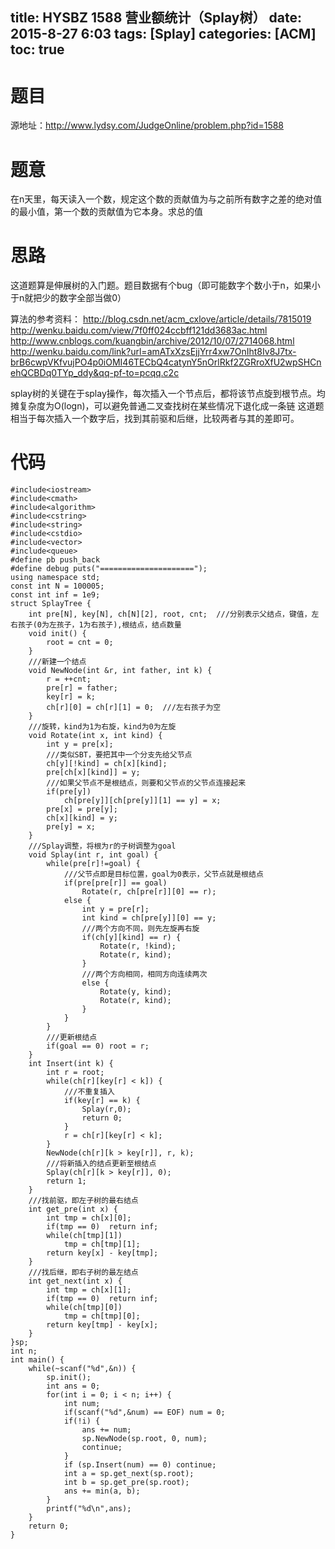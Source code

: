 title: HYSBZ 1588 营业额统计（Splay树）
date: 2015-8-27 6:03
tags: [Splay]
categories: [ACM]
toc: true
---
# 题目	
源地址：http://www.lydsy.com/JudgeOnline/problem.php?id=1588

# 题意
在n天里，每天读入一个数，规定这个数的贡献值为与之前所有数字之差的绝对值的最小值，第一个数的贡献值为它本身。求总的值

# 思路
这道题算是伸展树的入门题。题目数据有个bug（即可能数字个数小于n，如果小于n就把少的数字全部当做0）

算法的参考资料：
http://blog.csdn.net/acm_cxlove/article/details/7815019
http://wenku.baidu.com/view/7f0ff024ccbff121dd3683ac.html
http://www.cnblogs.com/kuangbin/archive/2012/10/07/2714068.html
http://wenku.baidu.com/link?url=amATxXzsEjjYrr4xw7OnIht8Iv8J7tx-brB6cwpVKfvujPO4p0iOMI46TECbQ4catynY5nOrlRkf2ZGRroXfU2wpSHCnehQCBDq0TYp_ddy&qq-pf-to=pcqq.c2c

splay树的关键在于splay操作，每次插入一个节点后，都将该节点旋到根节点。均摊复杂度为O(logn)，可以避免普通二叉查找树在某些情况下退化成一条链
这道题相当于每次插入一个数字后，找到其前驱和后继，比较两者与其的差即可。

<!--more-->

# 代码
```
#include<iostream>
#include<cmath>
#include<algorithm>
#include<cstring>
#include<string>
#include<cstdio>
#include<vector>
#include<queue>
#define pb push_back
#define debug puts("=====================");
using namespace std;
const int N = 100005;
const int inf = 1e9;
struct SplayTree {
    int pre[N], key[N], ch[N][2], root, cnt;  ///分别表示父结点，键值，左右孩子(0为左孩子，1为右孩子),根结点，结点数量
	void init() {
		root = cnt = 0;
	}
	///新建一个结点
    void NewNode(int &r, int father, int k) {
        r = ++cnt;
        pre[r] = father;
        key[r] = k;
        ch[r][0] = ch[r][1] = 0;  ///左右孩子为空
    }
    ///旋转，kind为1为右旋，kind为0为左旋
    void Rotate(int x, int kind) {
        int y = pre[x];
        ///类似SBT，要把其中一个分支先给父节点
        ch[y][!kind] = ch[x][kind];
        pre[ch[x][kind]] = y;
        ///如果父节点不是根结点，则要和父节点的父节点连接起来
        if(pre[y])
            ch[pre[y]][ch[pre[y]][1] == y] = x;
        pre[x] = pre[y];
        ch[x][kind] = y;
        pre[y] = x;
    }
	///Splay调整，将根为r的子树调整为goal
    void Splay(int r, int goal) {
        while(pre[r]!=goal) {
            ///父节点即是目标位置，goal为0表示，父节点就是根结点
            if(pre[pre[r]] == goal)
                Rotate(r, ch[pre[r]][0] == r);
            else {
                int y = pre[r];
                int kind = ch[pre[y]][0] == y;
                ///两个方向不同，则先左旋再右旋
                if(ch[y][kind] == r) {
                    Rotate(r, !kind);
                    Rotate(r, kind);
                }
                ///两个方向相同，相同方向连续两次
                else {
                    Rotate(y, kind);
                    Rotate(r, kind);
                }
            }
        }
        ///更新根结点
        if(goal == 0) root = r;
    }
    int Insert(int k) {
        int r = root;
        while(ch[r][key[r] < k]) {
            ///不重复插入
            if(key[r] == k) {
                Splay(r,0);
                return 0;
            }
            r = ch[r][key[r] < k];
        }
        NewNode(ch[r][k > key[r]], r, k);
        ///将新插入的结点更新至根结点
        Splay(ch[r][k > key[r]], 0);
        return 1;
    }
	///找前驱，即左子树的最右结点
    int get_pre(int x) {
        int tmp = ch[x][0];
        if(tmp == 0)  return inf;
        while(ch[tmp][1])
            tmp = ch[tmp][1];
        return key[x] - key[tmp];
    }
    ///找后继，即右子树的最左结点
    int get_next(int x) {
        int tmp = ch[x][1];
        if(tmp == 0)  return inf;
        while(ch[tmp][0])
            tmp = ch[tmp][0];
        return key[tmp] - key[x];
    }
}sp;
int n;
int main() {
    while(~scanf("%d",&n)) {
        sp.init();
        int ans = 0;
        for(int i = 0; i < n; i++) {
            int num;
            if(scanf("%d",&num) == EOF) num = 0;
            if(!i) {
                ans += num;
                sp.NewNode(sp.root, 0, num);
                continue;
            }
            if (sp.Insert(num) == 0) continue;
            int a = sp.get_next(sp.root);
            int b = sp.get_pre(sp.root);
            ans += min(a, b);
        }
        printf("%d\n",ans);
    }
    return 0;
}
```

